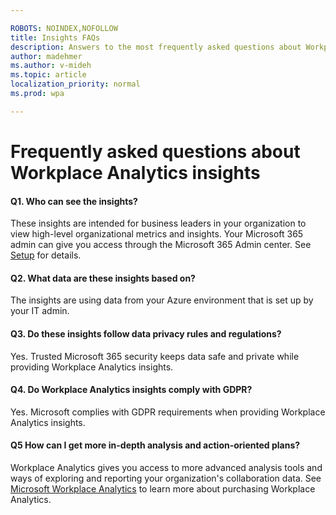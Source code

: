 ```yaml
---

ROBOTS: NOINDEX,NOFOLLOW
title: Insights FAQs
description: Answers to the most frequently asked questions about Workplace Analytics insights
author: madehmer
ms.author: v-mideh
ms.topic: article
localization_priority: normal 
ms.prod: wpa

---
```

# Frequently asked questions about Workplace Analytics insights

#### Q1. Who can see the insights?

These insights are intended for business leaders in your organization to view high-level organizational metrics and insights. Your Microsoft 365 admin can give you access through the Microsoft 365 Admin center. See [Setup](setup.md) for details.

#### Q2. What data are these insights based on?

The insights are using data from your Azure environment that is set up by your IT admin.

#### Q3. Do these insights follow data privacy rules and regulations?

Yes. Trusted Microsoft 365 security keeps data safe and private while providing Workplace Analytics insights.

#### Q4. Do Workplace Analytics insights comply with GDPR?

Yes. Microsoft complies with GDPR requirements when providing Workplace Analytics insights.

#### Q5 How can I get more in-depth analysis and action-oriented plans?

Workplace Analytics gives you access to more advanced analysis tools and ways of exploring and reporting your organization's collaboration data. See [Microsoft Workplace Analytics](https://microsoft.com/microsoft-365/business/workplace-analytics) to learn more about purchasing Workplace Analytics.
